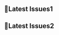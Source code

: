 ## 📝Latest Issues1
<!-- 1issueTable -->

<!-- 1issueTable -->
## 📝Latest Issues2
<!-- 2issueTable -->

<!-- 2issueTable -->
